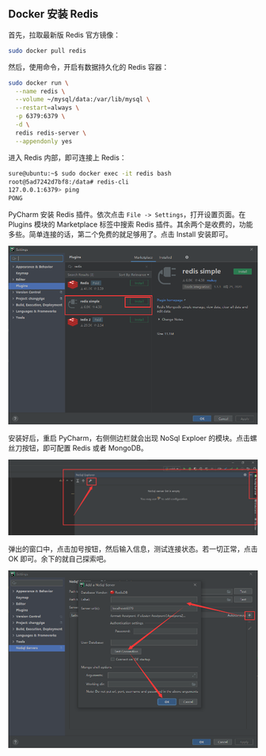 ## Docker 安装 Redis

首先，拉取最新版 Redis 官方镜像：

```bash
sudo docker pull redis
```

然后，使用命令，开启有数据持久化的 Redis 容器：

```bash
sudo docker run \
  --name redis \
  --volume ~/mysql/data:/var/lib/mysql \
  --restart=always \
  -p 6379:6379 \
  -d \
  redis redis-server \
  --appendonly yes
```

进入 Redis 内部，即可连接上 Redis：

```bash
sure@ubuntu:~$ sudo docker exec -it redis bash
root@5ad7242d7bf8:/data# redis-cli
127.0.0.1:6379> ping
PONG
```

PyCharm 安装 Redis 插件。依次点击 `File -> Settings`，打开设置页面。在 Plugins 模块的 Marketplace 标签中搜索 Redis 插件。其余两个是收费的，功能多些。简单连接的话，第二个免费的就足够用了。点击 Install 安装即可。

![image-20200921223341753](docker-redis.assets/image-20200921223341753.png)

安装好后，重启 PyCharm，右侧侧边栏就会出现 NoSql Exploer 的模块。点击螺丝刀按钮，即可配置 Redis 或者 MongoDB。

![image-20200921223730785](docker-redis.assets/image-20200921223730785.png)

弹出的窗口中，点击加号按钮，然后输入信息，测试连接状态。若一切正常，点击 OK 即可。余下的就自己探索吧。

![image-20200921223929208](docker-redis.assets/image-20200921223929208.png)